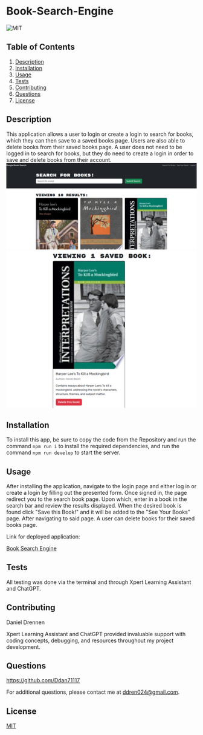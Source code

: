 # Book-Search-Engine

![MIT](https://img.shields.io/badge/License-MIT-yellow.svg)

## Table of Contents

1. [Description](#description)
2. [Installation](#installation)
3. [Usage](#usage)
4. [Tests](#tests)
5. [Contributing](#contributing)
6. [Questions](#questions)
7. [License](#license)

## Description

This application allows a user to login or create a login to search for books, which they can then save to a saved books page. Users are also able to delete books from their saved books page. A user does not need to be logged in to search for books, but they do need to create a login in order to save and delete books from their account.
![ScreenShot](https://github.com/Ddan71117/Book-Search-Engine/blob/main/Assets/BookSearch.PNG)
![ScreenShot](https://github.com/Ddan71117/Book-Search-Engine/blob/main/Assets/SavedBook.PNG)

## Installation

To install this app, be sure to copy the code from the Repository and run the command `npm run i` to install the required dependencies, and run the command `npm run develop` to start the server.

## Usage

After installing the application, navigate to the login page and either log in or create a login by filling out the presented form. Once signed in, the page redirect you to the search book page. Upon which, enter in a book in the search bar and review the results displayed. When the desired book is found click "Save this Book!" and it will be added to the "See Your Books" page. After navigating to said page. A user can delete books for their saved books page.

Link for deployed application:

[Book Search Engine](https://book-search-engine-6f2p.onrender.com)

## Tests

All testing was done via the terminal and through Xpert Learning Assistant and ChatGPT.

## Contributing

Daniel Drennen

Xpert Learning Assistant and ChatGPT provided invaluable support with coding concepts, debugging, and resources throughout my project development.

## Questions

https://github.com/Ddan71117

For additional questions, please contact me at ddren024@gmail.com.

## License

[MIT](https://opensource.org/licenses/MIT)
